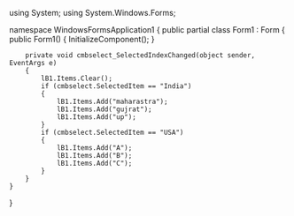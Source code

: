 using System;
using System.Windows.Forms;

namespace WindowsFormsApplication1
{
    public partial class Form1 : Form
    {
        public Form1()
        {
            InitializeComponent();
        }

        private void cmbselect_SelectedIndexChanged(object sender, EventArgs e)
        {
            lB1.Items.Clear();
            if (cmbselect.SelectedItem == "India")
            {
                lB1.Items.Add("maharastra");
                lB1.Items.Add("gujrat");
                lB1.Items.Add("up");
            }
            if (cmbselect.SelectedItem == "USA")
            {
                lB1.Items.Add("A");
                lB1.Items.Add("B");
                lB1.Items.Add("C");
            }
        }
    }
}

